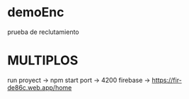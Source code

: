 # demoEnc
prueba de reclutamiento


# MULTIPLOS

run proyect -> npm start
port -> 4200
firebase -> https://fir-de86c.web.app/home
